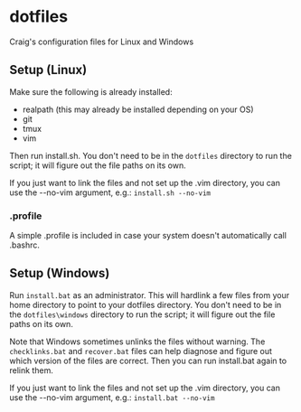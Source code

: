 dotfiles
========

Craig's configuration files for Linux and Windows

Setup (Linux)
-------------

Make sure the following is already installed:

-   realpath (this may already be installed depending on your OS)
-   git
-   tmux
-   vim

Then run install.sh. You don't need to be in the `dotfiles` directory to
run the script; it will figure out the file paths on its own.

If you just want to link the files and not set up the .vim directory,
you can use the --no-vim argument, e.g.: `install.sh --no-vim`

### .profile

A simple .profile is included in case your system doesn't automatically
call .bashrc.

Setup (Windows)
---------------

Run `install.bat` as an administrator. This will hardlink a few files
from your home directory to point to your dotfiles directory. You don't
need to be in the `dotfiles\windows` directory to run the script; it
will figure out the file paths on its own.

Note that Windows sometimes unlinks the files without warning. The
`checklinks.bat` and `recover.bat` files can help diagnose and figure
out which version of the files are correct. Then you can run install.bat
again to relink them.

If you just want to link the files and not set up the .vim directory,
you can use the --no-vim argument, e.g.: `install.bat --no-vim`
